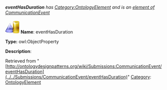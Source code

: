 ___eventHasDuration__ has [Category:OntologyElement](../../Category/OntologyElement "Category:OntologyElement") and is an [element of](../../Property/ElementOf "Property:ElementOf") [CommunicationEvent](../../Submissions/CommunicationEvent "Submissions:CommunicationEvent")_


  




[![ObjectProperty](../../images/thumb/c/c3/ObjectProperty.gif/45px-ObjectProperty.gif)](../../Image/ObjectProperty.gif "ObjectProperty")
__Name__: eventHasDuration 


__Type:__ owl:ObjectProperty 


__Description__: 





Retrieved from "[http://ontologydesignpatterns.org/wiki/Submissions:CommunicationEvent/eventHasDuration](../../Submissions/CommunicationEvent/eventHasDuration)"
 [Category](http://ontologydesignpatterns.org/wiki/Special:Categories "Special:Categories"): [OntologyElement](../../Category/OntologyElement "Category:OntologyElement")